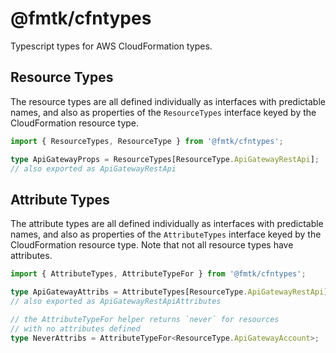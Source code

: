 # @fmtk/cfntypes

Typescript types for AWS CloudFormation types.

## Resource Types

The resource types are all defined individually as interfaces with predictable names, and also as properties of the `ResourceTypes` interface keyed by the CloudFormation resource type.

```typescript
import { ResourceTypes, ResourceType } from '@fmtk/cfntypes';

type ApiGatewayProps = ResourceTypes[ResourceType.ApiGatewayRestApi];
// also exported as ApiGatewayRestApi
```

## Attribute Types

The attribute types are all defined individually as interfaces with predictable names, and also as properties of the `AttributeTypes` interface keyed by the CloudFormation resource type. Note that not all resource types have attributes.

```typescript
import { AttributeTypes, AttributeTypeFor } from '@fmtk/cfntypes';

type ApiGatewayAttribs = AttributeTypes[ResourceType.ApiGatewayRestApi];
// also exported as ApiGatewayRestApiAttributes

// the AttributeTypeFor helper returns `never` for resources
// with no attributes defined
type NeverAttribs = AttributeTypeFor<ResourceType.ApiGatewayAccount>;
```
